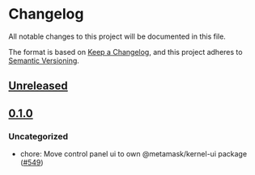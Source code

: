 # Changelog

All notable changes to this project will be documented in this file.

The format is based on [Keep a Changelog](https://keepachangelog.com/en/1.0.0/),
and this project adheres to [Semantic Versioning](https://semver.org/spec/v2.0.0.html).

## [Unreleased]

## [0.1.0]

### Uncategorized

- chore: Move control panel ui to own @metamask/kernel-ui package ([#549](https://github.com/MetaMask/ocap-kernel/pull/549))

[Unreleased]: https://github.com/MetaMask/ocap-kernel/compare/@metamask/kernel-ui@0.1.0...HEAD
[0.1.0]: https://github.com/MetaMask/ocap-kernel/releases/tag/@metamask/kernel-ui@0.1.0
